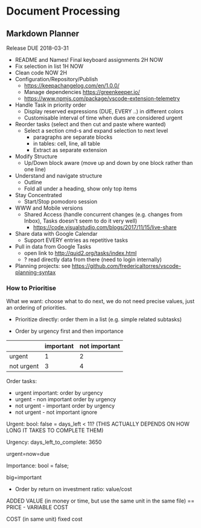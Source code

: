 # Document Processing

## Markdown Planner

Release DUE 2018-03-31

* README and Names! Final keyboard assignments 2H NOW
* Fix selection in list 1H NOW
* Clean code NOW 2H
* Configuration/Repository/Publish
  * https://keepachangelog.com/en/1.0.0/
  * Manage dependencies https://greenkeeper.io/
  * https://www.npmjs.com/package/vscode-extension-telemetry
* Handle Task in priority order
  * Display reserved expressions (DUE, EVERY ..) in different colors
  * Customisable interval of time when dues are considered urgent
* Reorder tasks (select and then cut and paste where wanted)
    * Select a section cmd-s and expand selection to next level
        * paragraphs are separate blocks 
        * in tables: cell, line, all table 
        * Extract as separate extension
* Modify Structure
  * Up/Down block aware (move up and down by one block rather than one line)
* Understand and navigate structure
    * Outline
    * Fold all under a heading, show only top items
* Stay Concentrated
  * Start/Stop pomodoro session
* WWW and Mobile versions
    * Shared Access (handle concurrent changes (e.g. changes from Inbox), Tasks doesn't seem to do it very well)
        * https://code.visualstudio.com/blogs/2017/11/15/live-share
* Share data with Google Calendar
  * Support EVERY entries as repetitive tasks 
* Pull in data from Google Tasks
    * open link to http://quid2.org/tasks/index.html
    * ? read directly data from there (need to login internally)
* Planning projects: see  https://github.com/fredericaltorres/vscode-planning-syntax

### How to Prioritise

What we want: choose what to do next, we do not need precise values, just an ordering of priorities.

* Prioritize directly: order them in a list (e.g. simple related subtasks)

* Order by urgency first and then importance

|                |  important | not important|
|----------------|------------|--------------|
|          urgent|    1        | 2           |
|      not urgent|    3        | 4           |     

Order tasks:

* urgent important:
  order by urgency
* urgent - non important
  order by urgency
* not urgent - important
  order by urgency
* not urgent - not important
  ignore

Urgent: bool: false = days_left < 11? (THIS ACTUALLY DEPENDS ON HOW LONG IT TAKES TO COMPLETE THEM) 

Urgency: days_left_to_complete: 3650

urgent=now=due <today>

Importance: bool = false;

big=important 

* Order by return on investment ratio: value/cost

ADDED VALUE (in money or time, but use the same unit in the same file) 
== PRICE - VARIABLE COST

COST (in same unit) fixed cost

